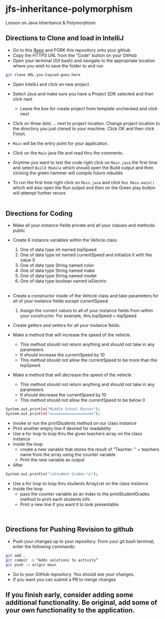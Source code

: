 # jfs-inheritance-polymorphism

Lesson on Java Inheritance & Polymorphism
## Directions to Clone and load in IntelliJ

- Go to this [Repo](https://github.com/DevCoder0x0/jfs-inheritance-polymorphism) and FORK this repository onto your github
- Copy the HTTPS URL from the "Code" button on your GitHub
- Open your terminal (Git bash) and navigate to the appropriate location where you wish to save the folder to and run
```bash 
git clone URL-you-Copied-goes-here
```

- Open IntelliJ and click on new project
- Select Java and make sure you have a Project SDK selected and then click next
    - Leave the box for create project from template unchecked and click next
- Click on three dots ... next to project location. Change project location to the directory you just cloned to your machine. Click OK and then click Finish.

- `Main` will be the entry point for your application.
- Click on the `Main` java file and read thru the comments.
- Anytime you want to test the code right click on `Main.java` the first time and
  select `Build Module` which should open the Build output and then clicking the green
  hammer will compile future rebuilds
- To run the first time right click on `Main.java` and click `Run Main.main()`
  which will also open the Run output and then on the Green play button will attempt
  further reruns
  <br><br>

## Directions for Coding
- Make all your instance fields private and all your classes and methods public
- Create 6 instance variables within the Vehicle class
    1. One of data type int named topSpeed
    2. One of data type int named currentSpeed and initialize it with the value 0
    3. One of data type String named color
    4. One of data type String named make
    5. One of data type String named model
    6. One of data type boolean named isElectric   
       <br>

- Create a constructor inside of the Vehicle class and take parameters for all of your instance fields except currentSpeed.
    1. Assign the correct values to all of your instance fields from within your constructor. For example, this.topSpeed = topSpeed
       <br>

- Create getters and setters for all your instance fields.
       <br>

- Make a method that will increase the speed of the vehicle. 
    - This method should not return anything and should not take in any parameters 
    - It should increase the currentSpeed by 10
    - This method should not allow the currentSpeed to be more than the topSpeed.
          <br>
      
- Make a method that will decrease the speed of the vehicle.
    - This method should not return anything and should not take in any parameters
    - It should decrease the currentSpeed by 10
    - This method should not allow the currentSpeed to be below 0




```bash
System.out.println("Middle School Roster");
System.out.println("====================");
```
- invoke or run the printStudents method on our class instance
- Print another empty line if desired for readability
- Use a for loop to loop thru the given teachers array on the class instance
- inside the loop
    - create a new variable that stores the result of "Teacher: " +
      teachers name from the array using the counter variable
    - Print the new variable as output
- After
```bash
System.out.println("\nStudent Grades:\n");
```
- Use a for loop to loop thru students ArrayList on the class instance
- inside the loop
    - pass the counter variable as an index to the printStudentGrades method
      to print each students info
    - Print a new line if you want it to look presentable

<br>

## Directions for Pushing Revision to github
- Push your changes up to your repository. From your git bash terminal, enter the following commands:
```bash
git add .
git commit -m “Adds solutions to activity”
git push -u origin main
```
- Go to your GitHub repository. You should see your changes.
- If you want you can submit a PR to merge changes
  <br>

## If you finish early, consider adding some additional functionality. Be original, add some of your own functionality to the application.
